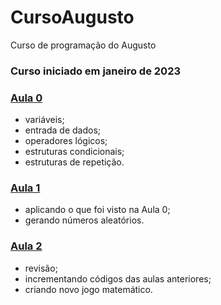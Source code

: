 # CursoAugusto
 Curso de programação do Augusto

### Curso iniciado em janeiro de 2023

### [Aula 0](https://github.com/GutoNicacio/CursoAugusto/tree/main/Aula%200)
- variáveis;
- entrada de dados;
- operadores lógicos;
- estruturas condicionais;
- estruturas de repetição.

### [Aula 1](https://github.com/GutoNicacio/CursoAugusto/tree/main/Aula%201)
- aplicando o que foi visto na Aula 0;
- gerando números aleatórios.

### [Aula 2](https://github.com/GutoNicacio/CursoAugusto/tree/main/Aula%202)
- revisão;
- incrementando códigos das aulas anteriores;
- criando novo jogo matemático.